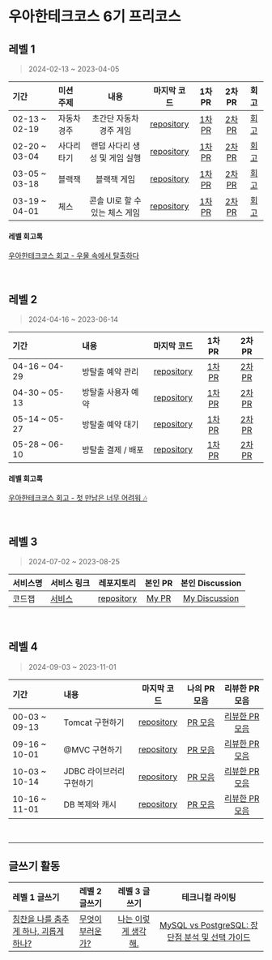 # 우아한테크코스 6기 프리코스 

## 레벨 1

> 2024-02-13 ~ 2023-04-05

| 기간 | 미션 주제 | 내용 | 마지막 코드 | 1차 PR | 2차 PR | 회고 |
| :--- | :--- | :---: | :---: | :---: | :---: | :---: |
| 02-13 ~ 02-19 | 자동차 경주 | 초간단 자동차 경주 게임 | [repository](https://github.com/kyum-q/java-racingcar.git) | [1차 PR](https://github.com/woowacourse/java-racingcar/pull/685) | [2차 PR](https://github.com/woowacourse/java-racingcar/pull/767) | [회고](https://kyumq.tistory.com/228) |
| 02-20 ~ 03-04 | 사다리 타기 | 랜덤 사다리 생성 및 게임 실행 | [repository](https://github.com/kyum-q/java-ladder.git) | [1차 PR](https://github.com/woowacourse/java-ladder/pull/270) | [2차 PR](https://github.com/woowacourse/java-ladder/pull/353) | [회고](https://kyumq.tistory.com/229) |
| 03-05 ~ 03-18 | 블랙잭 | 블랙잭 게임 | [repository](https://github.com/kyum-q/java-blackjack.git) | [1차 PR](https://github.com/woowacourse/java-blackjack/pull/623) | [2차 PR](https://github.com/woowacourse/java-blackjack/pull/729) | [회고](https://kyumq.tistory.com/230) |
| 03-19 ~ 04-01 | 체스 | 콘솔 UI로 할 수 있는 체스 게임 | [repository](https://github.com/kyum-q/java-chess) | [1차 PR](https://github.com/woowacourse/java-chess/pull/694) | [2차 PR](https://github.com/woowacourse/java-chess/pull/765) | [회고]() |

#### 레벨 회고록 
[우아한테크코스 회고 - 우물 속에서 탈출하다](https://kyumq.tistory.com/231)

<br>

## 레벨 2

> 2024-04-16 ~ 2023-06-14

| 기간 | 내용 | 마지막 코드 | 1차 PR | 2차 PR |
| :--- | :--- | :---: | :---: | :---: |
| 04-16 ~ 04-29 | 방탈출 예약 관리 | [repository](https://github.com/kyum-q/spring-roomescape-admin) | [1차 PR](https://github.com/woowacourse/spring-roomescape-admin/pull/16) | [2차 PR](https://github.com/woowacourse/spring-roomescape-admin/pull/124) |  
| 04-30 ~ 05-13 | 방탈출 사용자 예약 | [repository](https://github.com/kyum-q/spring-roomescape-member) | [1차 PR](https://github.com/woowacourse/spring-roomescape-member/pull/75) | [2차 PR](https://github.com/woowacourse/spring-roomescape-member/pull/147) |  
| 05-14 ~ 05-27 | 방탈출 예약 대기 | [repository](https://github.com/kyum-q/spring-roomescape-waiting) | [1차 PR](https://github.com/woowacourse/spring-roomescape-waiting/pull/84) | [2차 PR](https://github.com/woowacourse/spring-roomescape-waiting/pull/163) |  
| 05-28 ~ 06-10 | 방탈출 결제 / 배포 | [repository](https://github.com/kyum-q/spring-roomescape-payment) | [1차 PR](https://github.com/woowacourse/spring-roomescape-payment/pull/11) | [2차 PR](https://github.com/woowacourse/spring-roomescape-payment/pull/134) |  

#### 레벨 회고록 
[우아한테크코스 회고 - 첫 만남은 너무 어려워 🎶](https://kyumq.tistory.com/233)

<br>

## 레벨 3

> 2024-07-02 ~ 2023-08-25

| 서비스명 | 서비스 링크 | 레포지토리 | 본인 PR | 본인 Discussion |
| :--- | :--- | :---: | :---: | :---: |
| 코드잽 | [서비스](https://www.code-zap.com/) | [repository](https://github.com/woowacourse-teams/2024-code-zap/) | [My PR](https://github.com/woowacourse-teams/2024-code-zap/pulls?q=is%3Apr+is%3Aclosed+assignee%3Akyum-q) | [My Discussion](https://github.com/woowacourse-teams/2024-code-zap/discussions?discussions_q=is%3Aopen+author%3Akyum-q+) | 
<br>


## 레벨 4

> 2024-09-03 ~ 2023-11-01

| 기간 | 내용 | 마지막 코드 | 나의 PR 모음 | 리뷰한 PR 모음 | 
| :--- | :--- | :---: | :---: | :---: |
| 00-03 ~ 09-13 | Tomcat 구현하기 | [repository](https://github.com/kyum-q/java-http/tree/step3) | [PR 모음](https://github.com/woowacourse/java-http/pulls?q=is%3Apr+is%3Aclosed+%EC%BC%AC%EB%AF%B8+assignee%3Akyum-q) | [리뷰한 PR 모음](https://github.com/woowacourse/java-http/pulls?q=is%3Apr+is%3Aclosed+%EC%BC%AC%EB%AF%B8+assignee%3Ajinchiim) |
| 09-16 ~ 10-01 | @MVC 구현하기 | [repository](https://github.com/kyum-q/java-mvc/tree/step3) | [PR 모음](https://github.com/woowacourse/java-mvc/pulls?q=is%3Apr+is%3Aclosed+%EC%BC%AC%EB%AF%B8+assignee%3Akyum-q) | [리뷰한 PR 모음](https://github.com/woowacourse/java-mvc/pulls?q=is%3Apr+is%3Aclosed+%EC%BC%AC%EB%AF%B8+assignee%3ABurningFalls) |  
| 10-03 ~ 10-14 | JDBC 라이브러리 구현하기 | [repository](https://github.com/kyum-q/java-jdbc/tree/step4) | [PR 모음](https://github.com/woowacourse/java-jdbc/pulls?q=is%3Apr+is%3Aclosed+%EC%BC%AC%EB%AF%B8+assignee%3Akyum-q) | [리뷰한 PR 모음](https://github.com/woowacourse/java-jdbc/pulls?q=is%3Apr+is%3Aclosed+%EC%BC%AC%EB%AF%B8+assignee%3Axogns1514) |  
| 10-16 ~ 11-01 | DB 복제와 캐시 | [repository](https://github.com/kyum-q/java-coupon/tree/step2) | [PR 모음](https://github.com/woowacourse/java-coupon/pulls?q=is%3Apr+is%3Aclosed+%EC%BC%AC%EB%AF%B8+assignee%3Akyum-q) | [리뷰한 PR 모음](https://github.com/woowacourse/java-coupon/pulls?q=is%3Apr+is%3Aclosed+%EC%BC%AC%EB%AF%B8+assignee%3Aseokmyungham) |  
<br>

---

## 글쓰기 활동

| 레벨 1 글쓰기 | 레벨 2 글쓰기 | 레벨 3 글쓰기 | 테크니컬 라이팅 | 
| :--- | :--- | :---: | :---: |
| [칭찬을 나를 춤추게 하나, 괴롭게 하나?](https://github.com/woowacourse/woowa-writing/blob/kyum-q/level1.md) | [무엇이 부러운가?](https://github.com/woowacourse/woowa-writing/blob/kyum-q/level2.md) | [나는 이렇게 생각해.](https://github.com/woowacourse/woowa-writing/blob/kyum-q/level3.md) | [MySQL vs PostgreSQL: 장단점 분석 및 선택 가이드](https://github.com/woowacourse/woowa-writing/blob/kyum-q/TechnicalWriting.md)

